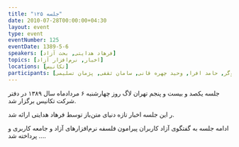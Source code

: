 ```yaml
---
title: "جلسه ۱۲۵"
date: 2010-07-28T00:00:00+04:30
layout: event
type: event
eventNumber: 125
eventDate: 1389-5-6
speakers: [فرهاد هدایتی, بحث آزاد]
topics: [اخبار, نرم‌افزار آزاد]
locations: [تکانیس]
participants: [اشکان قاسمی, بهنام توکلی کرمانی, نوید آقا حسنی, فرهاد هدایتی فرد, امیر ابوحمزه, نیما جوهری‌ زاده, مهدی اسماعیلی, انصار خوگر, حامد افرا, وحید چهره قانی, سامان ثقفی, پژمان تسلیمی]
---
```

جلسه یکصد و بیست و پنجم تهران لاگ روز چهارشنبه ۶ مردادماه سال ۱۳۸۹ در دفتر شرکت تکانیس برگزار شد.

ر این جلسه اخبار تازه دنیای متن‌باز توسط فرهاد هدایتی ارائه شد.

ادامه جلسه به گفتگوی آزاد کاربران پیرامون فلسفه نرم‌افزارهای آزاد و جامعه کاربری و ... پرداخته شد.